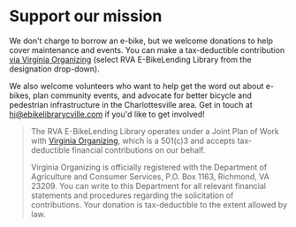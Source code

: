 # Support our mission

We don't charge to borrow an e-bike, but we welcome donations to help cover maintenance
and events. You can make a tax-deductible contribution
[via Virginia Organizing](https://donatenow.networkforgood.org/1388125) (select
RVA E-BikeLending Library from the designation drop-down).

We also welcome volunteers who want to help get the word out about e-bikes, plan community
events, and advocate for better bicycle and pedestrian infrastructure in the
Charlottesville area. Get in touch at hi@ebikelibrarycville.com if you'd like to get
involved!

> The RVA E-BikeLending Library operates under a Joint Plan of Work with
> [Virginia Organizing](https://virginia-organizing.org/), which is a 501(c)3 and accepts
> tax-deductible financial contributions on our behalf.
>
> Virginia Organizing is officially registered with the Department of Agriculture and
> Consumer Services, P.O. Box 1163, Richmond, VA 23209. You can write to this Department
> for all relevant financial statements and procedures regarding the solicitation of
> contributions. Your donation is tax-deductible to the extent allowed by law.
